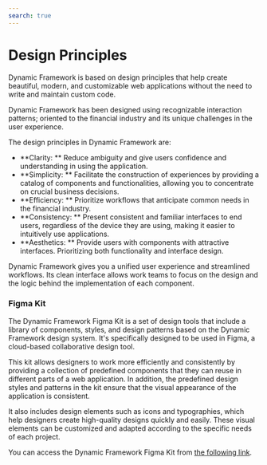 ```yaml
---
search: true
---
```


# Design Principles

Dynamic Framework is based on design principles that help create beautiful, modern, and customizable web applications without the need to write and maintain custom code.

Dynamic Framework has been designed using recognizable interaction patterns; oriented to the financial industry and its unique challenges in the user experience.

The design principles in Dynamic Framework are:
- **Clarity: ** Reduce ambiguity and give users confidence and understanding in using the application.
- **Simplicity: ** Facilitate the construction of experiences by providing a catalog of components and functionalities, allowing you to concentrate on crucial business decisions.
- **Efficiency: ** Prioritize workflows that anticipate common needs in the financial industry.
- **Consistency: ** Present consistent and familiar interfaces to end users, regardless of the device they are using, making it easier to intuitively use applications.
- **Aesthetics: ** Provide users with components with attractive interfaces. Prioritizing both functionality and interface design.

Dynamic Framework gives you a unified user experience and streamlined workflows. Its clean interface allows work teams to focus on the design and the logic behind the implementation of each component.

### Figma Kit
The Dynamic Framework Figma Kit is a set of design tools that include a library of components, styles, and design patterns based on the Dynamic Framework design system. It's specifically designed to be used in Figma, a cloud-based collaborative design tool.

This kit allows designers to work more efficiently and consistently by providing a collection of predefined components that they can reuse in different parts of a web application. In addition, the predefined design styles and patterns in the kit ensure that the visual appearance of the application is consistent.

It also includes design elements such as icons and typographies, which help designers create high-quality designs quickly and easily. These visual elements can be customized and adapted according to the specific needs of each project.

You can access the Dynamic Framework Figma Kit from [the following link](https://www.figma.com/community/file/1274095451173638903).
